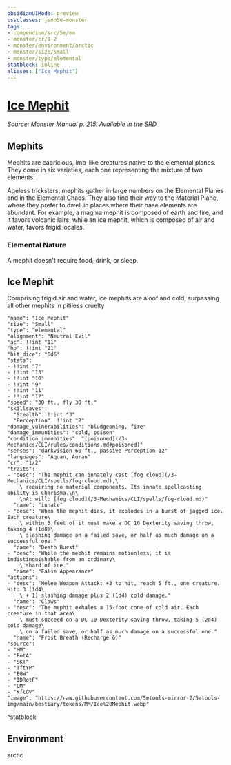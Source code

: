 ```yaml
---
obsidianUIMode: preview
cssclasses: json5e-monster
tags:
- compendium/src/5e/mm
- monster/cr/1-2
- monster/environment/arctic
- monster/size/small
- monster/type/elemental
statblock: inline
aliases: ["Ice Mephit"]
---
```

# [Ice Mephit](3-Mechanics\CLI\bestiary\elemental/ice-mephit.md)
*Source: Monster Manual p. 215. Available in the SRD.*  

## Mephits

Mephits are capricious, imp-like creatures native to the elemental planes. They come in six varieties, each one representing the mixture of two elements.

Ageless tricksters, mephits gather in large numbers on the Elemental Planes and in the Elemental Chaos. They also find their way to the Material Plane, where they prefer to dwell in places where their base elements are abundant. For example, a magma mephit is composed of earth and fire, and it favors volcanic lairs, while an ice mephit, which is composed of air and water, favors frigid locales.

### Elemental Nature

A mephit doesn't require food, drink, or sleep.

## Ice Mephit

Comprising frigid air and water, ice mephits are aloof and cold, surpassing all other mephits in pitiless cruelty

```statblock
"name": "Ice Mephit"
"size": "Small"
"type": "elemental"
"alignment": "Neutral Evil"
"ac": !!int "11"
"hp": !!int "21"
"hit_dice": "6d6"
"stats":
- !!int "7"
- !!int "13"
- !!int "10"
- !!int "9"
- !!int "11"
- !!int "12"
"speed": "30 ft., fly 30 ft."
"skillsaves":
  "Stealth": !!int "3"
  "Perception": !!int "2"
"damage_vulnerabilities": "bludgeoning, fire"
"damage_immunities": "cold, poison"
"condition_immunities": "[poisoned](/3-Mechanics/CLI/rules/conditions.md#poisoned)"
"senses": "darkvision 60 ft., passive Perception 12"
"languages": "Aquan, Auran"
"cr": "1/2"
"traits":
- "desc": "The mephit can innately cast [fog cloud](/3-Mechanics/CLI/spells/fog-cloud.md),\
    \ requiring no material components. Its innate spellcasting ability is Charisma.\n\
    \nAt will: [fog cloud](/3-Mechanics/CLI/spells/fog-cloud.md)"
  "name": "innate"
- "desc": "When the mephit dies, it explodes in a burst of jagged ice. Each creature\
    \ within 5 feet of it must make a DC 10 Dexterity saving throw, taking 4 (1d8)\
    \ slashing damage on a failed save, or half as much damage on a successful one."
  "name": "Death Burst"
- "desc": "While the mephit remains motionless, it is indistinguishable from an ordinary\
    \ shard of ice."
  "name": "False Appearance"
"actions":
- "desc": "Melee Weapon Attack: +3 to hit, reach 5 ft., one creature. Hit: 3 (1d4\
    \ + 1) slashing damage plus 2 (1d4) cold damage."
  "name": "Claws"
- "desc": "The mephit exhales a 15-foot cone of cold air. Each creature in that area\
    \ must succeed on a DC 10 Dexterity saving throw, taking 5 (2d4) cold damage\
    \ on a failed save, or half as much damage on a successful one."
  "name": "Frost Breath (Recharge 6)"
"source":
- "MM"
- "PotA"
- "SKT"
- "TftYP"
- "EGW"
- "IDRotF"
- "CM"
- "KftGV"
"image": "https://raw.githubusercontent.com/5etools-mirror-2/5etools-img/main/bestiary/tokens/MM/Ice%20Mephit.webp"
```
^statblock

## Environment

arctic